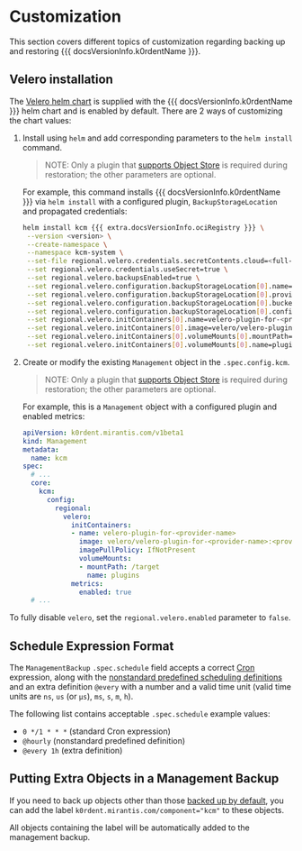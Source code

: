 # Customization

This section covers different topics of customization regarding backing up and restoring {{{ docsVersionInfo.k0rdentName }}}.

## Velero installation

The [Velero helm chart](https://vmware-tanzu.github.io/helm-charts/) is supplied with the
{{{ docsVersionInfo.k0rdentName }}} helm chart and is enabled by default. There are 2 ways of customizing the chart values:

1. Install using `helm` and add corresponding parameters to the `helm install` command.

    > NOTE:
    > Only a plugin that [supports Object Store](https://velero.io/docs/v1.15/supported-providers/)
    > is required during restoration; the other parameters are optional.

    For example, this command installs {{{ docsVersionInfo.k0rdentName }}} via `helm install` with a configured plugin, `BackupStorageLocation`
    and propagated credentials:

    ```bash
    helm install kcm {{{ extra.docsVersionInfo.ociRegistry }}} \
     --version <version> \
     --create-namespace \
     --namespace kcm-system \
     --set-file regional.velero.credentials.secretContents.cloud=<full-path-to-file> \
     --set regional.velero.credentials.useSecret=true \
     --set regional.velero.backupsEnabled=true \
     --set regional.velero.configuration.backupStorageLocation[0].name=<backup-storage-location-name> \
     --set regional.velero.configuration.backupStorageLocation[0].provider=<provider-name> \
     --set regional.velero.configuration.backupStorageLocation[0].bucket=<bucket-name> \
     --set regional.velero.configuration.backupStorageLocation[0].config.region=<region> \
     --set regional.velero.initContainers[0].name=velero-plugin-for-<provider-name> \
     --set regional.velero.initContainers[0].image=velero/velero-plugin-for-<provider-name>:<provider-plugin-tag> \
     --set regional.velero.initContainers[0].volumeMounts[0].mountPath=/target \
     --set regional.velero.initContainers[0].volumeMounts[0].name=plugins
    ```

1. Create or modify the existing `Management` object in the `.spec.config.kcm`.

    > NOTE:
    > Only a plugin that [supports Object Store](https://velero.io/docs/v1.15/supported-providers/)
    > is required during restoration; the other parameters are optional.

    For example, this is a `Management` object with a configured plugin and enabled metrics:

    ```yaml
    apiVersion: k0rdent.mirantis.com/v1beta1
    kind: Management
    metadata:
      name: kcm
    spec:
      # ...
      core:
        kcm:
          config:
            regional:
              velero:
                initContainers:
                - name: velero-plugin-for-<provider-name>
                  image: velero/velero-plugin-for-<provider-name>:<provider-plugin-tag>
                  imagePullPolicy: IfNotPresent
                  volumeMounts:
                  - mountPath: /target
                    name: plugins
                metrics:
                  enabled: true
      # ...
    ```

To fully disable `velero`, set the `regional.velero.enabled` parameter to `false`.

## Schedule Expression Format

The `ManagementBackup` `.spec.schedule` field accepts a correct
[Cron](https://en.wikipedia.org/wiki/Cron) expression,
along with the
[nonstandard predefined scheduling definitions](https://en.wikipedia.org/wiki/Cron#Nonstandard_predefined_scheduling_definitions)
and an extra definition `@every` with a number and a valid time unit
(valid time units are `ns`, `us` (or `µs`), `ms`, `s`, `m`, `h`).

The following list contains acceptable `.spec.schedule` example values:

* `0 */1 * * *` (standard Cron expression)
* `@hourly` (nonstandard predefined definition)
* `@every 1h` (extra definition)

## Putting Extra Objects in a Management Backup

If you need to back up objects other than those [backed up by default](./whats-included.md),
you can add the label `k0rdent.mirantis.com/component="kcm"` to these objects.

All objects containing the label will be automatically added to the management backup.
